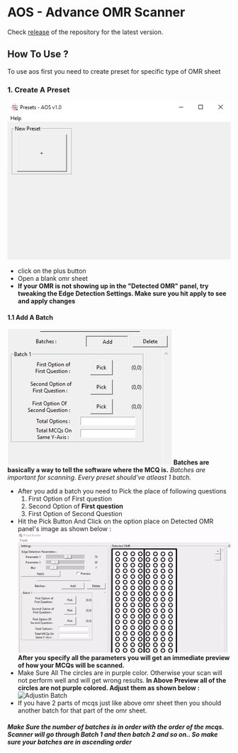 # AOS - Advance OMR Scanner
Check [release](https://github.com/AeroAndZero/OMRScanner/releases) of the repository for the latest version.
## How To Use ?
To use aos first you need to create preset for specific type of OMR sheet
### 1. Create A Preset
![Preset Window](/images/presetWindow.png)
- click on the plus button
- Open a blank omr sheet
- **If your OMR is not showing up in the "Detected OMR" panel, try tweaking the Edge Detection Settings. Make sure you hit apply to see and apply changes**

#### 1.1 Add A Batch
![Add A Batch](/images/addBatch.png)
**Batches are basically a way to tell the software where the MCQ is.**
*Batches are important for scanning. Every preset should've atleast 1 batch.*
- After you add a batch you need to Pick the place of following questions
  1. First Option of First question
  1. Second Option of **First question**
  1. First Option of Second Question
- Hit the Pick Button And Click on the option place on Detected OMR panel's image as shown below :
![batchPicking](/images/batch1Picking.gif)
**After you specify all the parameters you will get an immediate preview of how your MCQs will be scanned.**
- Make Sure All The circles are in purple color. Otherwise your scan will not perform well and will get wrong results.
**In Above Preview all of the circles are not purple colored. Adjust them as shown below :**
![Adjustin Batch](/images/adjustingBatch1.gif)
- If you have 2 parts of mcqs just like above omr sheet then you should another batch for that part of the omr sheet.
##### Make Sure the number of batches is in order with the order of the mcqs. Scanner will go through Batch 1 and then batch 2 and so on.. So  make sure your batches are in ascending order
